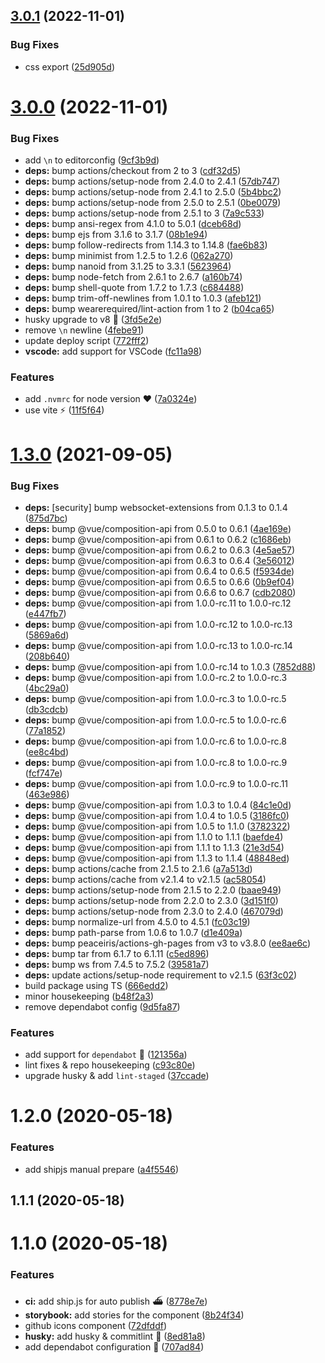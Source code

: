 ## [3.0.1](https://github.com/vinayakkulkarni/v-github-icon/compare/v3.0.0...v3.0.1) (2022-11-01)


### Bug Fixes

* css export ([25d905d](https://github.com/vinayakkulkarni/v-github-icon/commit/25d905dee3a2a6e048febc8bebb77a9556fec0c3))



# [3.0.0](https://github.com/vinayakkulkarni/v-github-icon/compare/v1.3.0...v3.0.0) (2022-11-01)


### Bug Fixes

* add `\n` to editorconfig ([9cf3b9d](https://github.com/vinayakkulkarni/v-github-icon/commit/9cf3b9dad10ae3a79c44ea2a9577f88aa4fad24f))
* **deps:** bump actions/checkout from 2 to 3 ([cdf32d5](https://github.com/vinayakkulkarni/v-github-icon/commit/cdf32d568981ed2339a02cc849331c81fae50c69))
* **deps:** bump actions/setup-node from 2.4.0 to 2.4.1 ([57db747](https://github.com/vinayakkulkarni/v-github-icon/commit/57db7479ffffbb04493f27f119874668a080d7c4))
* **deps:** bump actions/setup-node from 2.4.1 to 2.5.0 ([5b4bbc2](https://github.com/vinayakkulkarni/v-github-icon/commit/5b4bbc2bd7fba49fa8e0c854f9d08abbeb145d56))
* **deps:** bump actions/setup-node from 2.5.0 to 2.5.1 ([0be0079](https://github.com/vinayakkulkarni/v-github-icon/commit/0be0079e194af9695c7459a7cdd243d4bd8f1fe5))
* **deps:** bump actions/setup-node from 2.5.1 to 3 ([7a9c533](https://github.com/vinayakkulkarni/v-github-icon/commit/7a9c533b101d2dcc3d3e3b2d38ea3fb24f527314))
* **deps:** bump ansi-regex from 4.1.0 to 5.0.1 ([dceb68d](https://github.com/vinayakkulkarni/v-github-icon/commit/dceb68d89c35c8bd85ee0e69efb7e16cc979d72d))
* **deps:** bump ejs from 3.1.6 to 3.1.7 ([08b1e94](https://github.com/vinayakkulkarni/v-github-icon/commit/08b1e940c0e97452bd3b0df247dbbed018e94e4d))
* **deps:** bump follow-redirects from 1.14.3 to 1.14.8 ([fae6b83](https://github.com/vinayakkulkarni/v-github-icon/commit/fae6b839d5e4596afd538e1099ce798ad2ecba67))
* **deps:** bump minimist from 1.2.5 to 1.2.6 ([062a270](https://github.com/vinayakkulkarni/v-github-icon/commit/062a270b505f59af87182436ee357532ce3e0a6c))
* **deps:** bump nanoid from 3.1.25 to 3.3.1 ([5623964](https://github.com/vinayakkulkarni/v-github-icon/commit/5623964f2213e6c62c0367d40ea0ed20cb7f57e4))
* **deps:** bump node-fetch from 2.6.1 to 2.6.7 ([a160b74](https://github.com/vinayakkulkarni/v-github-icon/commit/a160b74e9428c46e680123da81a8d4a269f3520a))
* **deps:** bump shell-quote from 1.7.2 to 1.7.3 ([c684488](https://github.com/vinayakkulkarni/v-github-icon/commit/c6844881967055f087bfce05052367a95c427235))
* **deps:** bump trim-off-newlines from 1.0.1 to 1.0.3 ([afeb121](https://github.com/vinayakkulkarni/v-github-icon/commit/afeb1212a040f1b2e79c599c32212ef2609e4a93))
* **deps:** bump wearerequired/lint-action from 1 to 2 ([b04ca65](https://github.com/vinayakkulkarni/v-github-icon/commit/b04ca65a98bbe1ddf4bf5151da70641ec35a748f))
* husky upgrade to v8 🎉 ([3fd5e2e](https://github.com/vinayakkulkarni/v-github-icon/commit/3fd5e2e859a557e03fbb0f99e9ab483c065fd5ab))
* remove `\n` newline ([4febe91](https://github.com/vinayakkulkarni/v-github-icon/commit/4febe91d531aa73199c88b062eee346cd9233dfc))
* update deploy script ([772fff2](https://github.com/vinayakkulkarni/v-github-icon/commit/772fff20fa3c0ae16f120da3c9002fc2fc75bf71))
* **vscode:** add support for VSCode ([fc11a98](https://github.com/vinayakkulkarni/v-github-icon/commit/fc11a98bfe34957739f7adf37d0925775a081953))


### Features

* add `.nvmrc` for node version ❤️ ([7a0324e](https://github.com/vinayakkulkarni/v-github-icon/commit/7a0324ef092a0cc1a91b698492700804e9a1853c))
* use vite ⚡️ ([11f5f64](https://github.com/vinayakkulkarni/v-github-icon/commit/11f5f644b0490e63406421525788df6beb9c96e0))



# [1.3.0](https://github.com/vinayakkulkarni/v-github-icon/compare/v1.2.0...v1.3.0) (2021-09-05)


### Bug Fixes

* **deps:** [security] bump websocket-extensions from 0.1.3 to 0.1.4 ([875d7bc](https://github.com/vinayakkulkarni/v-github-icon/commit/875d7bc26077dd8cb62e2398652e1a112615e929))
* **deps:** bump @vue/composition-api from 0.5.0 to 0.6.1 ([4ae169e](https://github.com/vinayakkulkarni/v-github-icon/commit/4ae169ecadfebf31e2790650093e393185c327ac))
* **deps:** bump @vue/composition-api from 0.6.1 to 0.6.2 ([c1686eb](https://github.com/vinayakkulkarni/v-github-icon/commit/c1686ebeda97e5a7f820e0cab8c3cdf066c585f6))
* **deps:** bump @vue/composition-api from 0.6.2 to 0.6.3 ([4e5ae57](https://github.com/vinayakkulkarni/v-github-icon/commit/4e5ae573ab9291ed6e103be310e4bdd67db8f856))
* **deps:** bump @vue/composition-api from 0.6.3 to 0.6.4 ([3e56012](https://github.com/vinayakkulkarni/v-github-icon/commit/3e5601299e4715d75a962bfa574e229b84856418))
* **deps:** bump @vue/composition-api from 0.6.4 to 0.6.5 ([f5934de](https://github.com/vinayakkulkarni/v-github-icon/commit/f5934de82432861d57705d68ccb3fa996ec262f7))
* **deps:** bump @vue/composition-api from 0.6.5 to 0.6.6 ([0b9ef04](https://github.com/vinayakkulkarni/v-github-icon/commit/0b9ef04cf574204d780621982e01b4947764309d))
* **deps:** bump @vue/composition-api from 0.6.6 to 0.6.7 ([cdb2080](https://github.com/vinayakkulkarni/v-github-icon/commit/cdb2080afb5ab529783376157d88a84931c33d32))
* **deps:** bump @vue/composition-api from 1.0.0-rc.11 to 1.0.0-rc.12 ([e447fb7](https://github.com/vinayakkulkarni/v-github-icon/commit/e447fb78e441c30eb8da069a56bcb829e67e6d11))
* **deps:** bump @vue/composition-api from 1.0.0-rc.12 to 1.0.0-rc.13 ([5869a6d](https://github.com/vinayakkulkarni/v-github-icon/commit/5869a6d44d86f099641feb9dc7344366467e159d))
* **deps:** bump @vue/composition-api from 1.0.0-rc.13 to 1.0.0-rc.14 ([208b640](https://github.com/vinayakkulkarni/v-github-icon/commit/208b640c7380287e0649fde3092456c09c31c5ed))
* **deps:** bump @vue/composition-api from 1.0.0-rc.14 to 1.0.3 ([7852d88](https://github.com/vinayakkulkarni/v-github-icon/commit/7852d88c613f3ef11231f755d8b9da6b8b4d9b6b))
* **deps:** bump @vue/composition-api from 1.0.0-rc.2 to 1.0.0-rc.3 ([4bc29a0](https://github.com/vinayakkulkarni/v-github-icon/commit/4bc29a08f036ccb53b39e8f22d93b7ff30e19a17))
* **deps:** bump @vue/composition-api from 1.0.0-rc.3 to 1.0.0-rc.5 ([db3cdcb](https://github.com/vinayakkulkarni/v-github-icon/commit/db3cdcbe436c9f263c0bb4218daa10793229da47))
* **deps:** bump @vue/composition-api from 1.0.0-rc.5 to 1.0.0-rc.6 ([77a1852](https://github.com/vinayakkulkarni/v-github-icon/commit/77a1852cdd381a921d070c1fda87d35864cd0bdb))
* **deps:** bump @vue/composition-api from 1.0.0-rc.6 to 1.0.0-rc.8 ([ee8c4bd](https://github.com/vinayakkulkarni/v-github-icon/commit/ee8c4bd8a7752ce26ed1ba831a825b20dd67346b))
* **deps:** bump @vue/composition-api from 1.0.0-rc.8 to 1.0.0-rc.9 ([fcf747e](https://github.com/vinayakkulkarni/v-github-icon/commit/fcf747e5c49c1be93c82fbce365664bba75d965b))
* **deps:** bump @vue/composition-api from 1.0.0-rc.9 to 1.0.0-rc.11 ([463e986](https://github.com/vinayakkulkarni/v-github-icon/commit/463e986a2fe7ee2b4aad98c90fa7c934df410bd9))
* **deps:** bump @vue/composition-api from 1.0.3 to 1.0.4 ([84c1e0d](https://github.com/vinayakkulkarni/v-github-icon/commit/84c1e0d74c9767e40e7fc7fd96d1129ee4e9b2b6))
* **deps:** bump @vue/composition-api from 1.0.4 to 1.0.5 ([3186fc0](https://github.com/vinayakkulkarni/v-github-icon/commit/3186fc06ca38c58ad173fa85f5525a2f71ea9c08))
* **deps:** bump @vue/composition-api from 1.0.5 to 1.1.0 ([3782322](https://github.com/vinayakkulkarni/v-github-icon/commit/3782322d5e020203ae4f083710b0124feafe73fe))
* **deps:** bump @vue/composition-api from 1.1.0 to 1.1.1 ([baefde4](https://github.com/vinayakkulkarni/v-github-icon/commit/baefde44b12e8a39b80686676fd5a366ceb3ff93))
* **deps:** bump @vue/composition-api from 1.1.1 to 1.1.3 ([21e3d54](https://github.com/vinayakkulkarni/v-github-icon/commit/21e3d546d632382dc64a12aeca18c8fb49b770e8))
* **deps:** bump @vue/composition-api from 1.1.3 to 1.1.4 ([48848ed](https://github.com/vinayakkulkarni/v-github-icon/commit/48848ed5eb82c045e37ed944ad9fddba5458ad53))
* **deps:** bump actions/cache from 2.1.5 to 2.1.6 ([a7a513d](https://github.com/vinayakkulkarni/v-github-icon/commit/a7a513da95b63b03432a47e56f6b406a0a8329aa))
* **deps:** bump actions/cache from v2.1.4 to v2.1.5 ([ac58054](https://github.com/vinayakkulkarni/v-github-icon/commit/ac58054b3ec943eb610cc5de5760989e4b587c47))
* **deps:** bump actions/setup-node from 2.1.5 to 2.2.0 ([baae949](https://github.com/vinayakkulkarni/v-github-icon/commit/baae94904e0b585a275c3c77cc50e2cbd4b19419))
* **deps:** bump actions/setup-node from 2.2.0 to 2.3.0 ([3d151f0](https://github.com/vinayakkulkarni/v-github-icon/commit/3d151f0da4a98753f10bab697b628be13d6b5176))
* **deps:** bump actions/setup-node from 2.3.0 to 2.4.0 ([467079d](https://github.com/vinayakkulkarni/v-github-icon/commit/467079d91ac1e73063a86eef107839054be38abc))
* **deps:** bump normalize-url from 4.5.0 to 4.5.1 ([fc03c19](https://github.com/vinayakkulkarni/v-github-icon/commit/fc03c19462fc25ccef3cf1b8e20390e1f1f3e200))
* **deps:** bump path-parse from 1.0.6 to 1.0.7 ([d1e409a](https://github.com/vinayakkulkarni/v-github-icon/commit/d1e409ad950ddb7ee65dd15664d842af25c304b9))
* **deps:** bump peaceiris/actions-gh-pages from v3 to v3.8.0 ([ee8ae6c](https://github.com/vinayakkulkarni/v-github-icon/commit/ee8ae6c2d59190e1499d9391f386e4ff0837044c))
* **deps:** bump tar from 6.1.7 to 6.1.11 ([c5ed896](https://github.com/vinayakkulkarni/v-github-icon/commit/c5ed896212b7c2fb3dbae78f9e85495d92a553dc))
* **deps:** bump ws from 7.4.5 to 7.5.2 ([39581a7](https://github.com/vinayakkulkarni/v-github-icon/commit/39581a79c138ad21cb847542e61bb57c1c8def77))
* **deps:** update actions/setup-node requirement to v2.1.5 ([63f3c02](https://github.com/vinayakkulkarni/v-github-icon/commit/63f3c02515261a84004a54b8d8b59b048eef8c71))
* build package using TS ([666edd2](https://github.com/vinayakkulkarni/v-github-icon/commit/666edd2a1dae95103905a95db797ede4caee90c6))
* minor housekeeping ([b48f2a3](https://github.com/vinayakkulkarni/v-github-icon/commit/b48f2a35c973d834d56485117aa0ad4dc5903f4b))
* remove dependabot config ([9d5fa87](https://github.com/vinayakkulkarni/v-github-icon/commit/9d5fa87d99003b8e9ac61e8c0239c08de83f3b23))


### Features

* add support for `dependabot` 🥳 ([121356a](https://github.com/vinayakkulkarni/v-github-icon/commit/121356a2ae9302a525dc70128c79d1394d631ce5))
* lint fixes & repo housekeeping ([c93c80e](https://github.com/vinayakkulkarni/v-github-icon/commit/c93c80e5b8630272572320f82605a46258bc5dcd))
* upgrade husky & add `lint-staged` ([37ccade](https://github.com/vinayakkulkarni/v-github-icon/commit/37ccadeadc15ffa51ba1462ba67b1468b53d9a8d))



<a name="1.2.0"></a>
# 1.2.0 (2020-05-18)


### Features

* add shipjs manual prepare ([a4f5546](https://github.com/vinayakkulkarni/v-github-icon/commit/a4f5546))



<a name="1.1.1"></a>
## 1.1.1 (2020-05-18)



<a name="1.1.0"></a>
# 1.1.0 (2020-05-18)


### Features

* **ci:** add ship.js for auto publish ⛴ ([8778e7e](https://github.com/vinayakkulkarni/v-github-icon/commit/8778e7e))
* **storybook:** add stories for the component ([8b24f34](https://github.com/vinayakkulkarni/v-github-icon/commit/8b24f34))
* github icons component ([72dfddf](https://github.com/vinayakkulkarni/v-github-icon/commit/72dfddf))
* **husky:** add husky & commitlint 🦮 ([8ed81a8](https://github.com/vinayakkulkarni/v-github-icon/commit/8ed81a8))
* add dependabot configuration 🤖 ([707ad84](https://github.com/vinayakkulkarni/v-github-icon/commit/707ad84))



